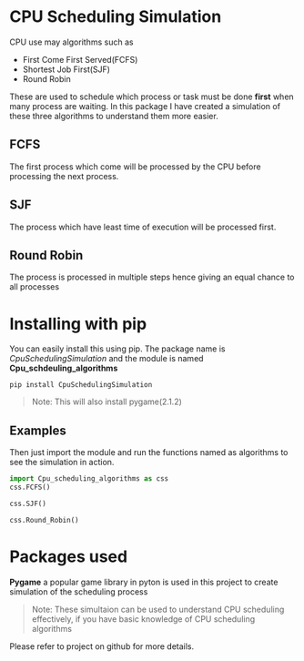 # CPU Scheduling Simulation
  CPU use may algorithms such as 

  + First Come First Served(FCFS)
  + Shortest Job First(SJF)
  + Round Robin

  These are used to schedule which process or task must be done **first** when many 
process are waiting. In this package I have created a simulation of these three algorithms to understand them more easier.

## FCFS 

The first process which come will be processed by the CPU before processing the next process.

## SJF

The process which have least time of execution will be processed first.

## Round Robin

The process is processed in multiple steps hence giving an equal chance to all processes

# Installing with pip
 You can easily install this using pip. The package name is *CpuSchedulingSimulation* and the module is named **Cpu_schdeuling_algorithms** 
```
pip install CpuSchedulingSimulation
```
> Note: This will also install pygame(2.1.2)
## Examples

Then just import the module and run the functions named as algorithms to see the simulation in action.
```python
import Cpu_scheduling_algorithms as css
css.FCFS()
```

```python
css.SJF()
```

```python
css.Round_Robin()
```

# Packages used 
  **Pygame** a popular game library in pyton is used in this project to create simulation of the scheduling process



> Note: These simultaion can be used to understand CPU scheduling effectively, if you have basic knowledge of 
> CPU scheduling algorithms

Please refer to project on github for more details.